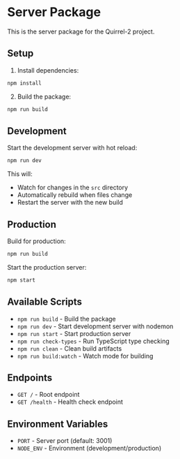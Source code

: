 # Server Package

This is the server package for the Quirrel-2 project.

## Setup

1. Install dependencies:

```bash
npm install
```

2. Build the package:

```bash
npm run build
```

## Development

Start the development server with hot reload:

```bash
npm run dev
```

This will:

- Watch for changes in the `src` directory
- Automatically rebuild when files change
- Restart the server with the new build

## Production

Build for production:

```bash
npm run build
```

Start the production server:

```bash
npm start
```

## Available Scripts

- `npm run build` - Build the package
- `npm run dev` - Start development server with nodemon
- `npm run start` - Start production server
- `npm run check-types` - Run TypeScript type checking
- `npm run clean` - Clean build artifacts
- `npm run build:watch` - Watch mode for building

## Endpoints

- `GET /` - Root endpoint
- `GET /health` - Health check endpoint

## Environment Variables

- `PORT` - Server port (default: 3001)
- `NODE_ENV` - Environment (development/production)
